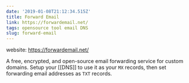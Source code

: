 ```yaml
---
date: '2019-01-08T21:12:34.515Z'
title: Forward Email
link: https://forwardemail.net/
tags: opensource tool email DNS
slug: forward-email
---
```


website: https://forwardemail.net/

A free, encrypted, and open-source email forwarding service for custom domains. Setup your [[DNS]] to use it as your ```MX``` records, then set forwarding email addresses as ```TXT``` records.
